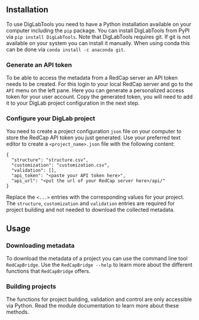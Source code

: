 ## Installation

To use DigLabTools you need to have a Python installation available on your computer including the `pip` package.
You can install DigLabTools from PyPI via `pip install DigLabTools`.
Note that DigLabTools requires git. If git is not available on your system you can install it manually. When using conda this can be done via `conda install -c anaconda git`.

### Generate an API token

To be able to access the metadata from a RedCap server an API token needs to be created. For this login to your local RedCap server and go to the `API` menu on the left pane. Here you can generate a personalized access token for your user account. Copy the generated token, you will need to add it to your DigLab project configuration in the next step.

### Configure your DigLab project

You need to create a project configuration `json` file on your computer to store the RedCap API token you just generated. Use your preferred text editor to create a `<project_name>.json` file with the following content:

```
{
  "structure": "structure.csv",
  "customization": "customization.csv",
  "validation": [],
  "api_token": "<paste your API token here>",
  "api_url": "<put the url of your RedCap server here>/api/"
}
```

Replace the `<...>` entries with the corresponding values for your project. The `structure`, `customization` and `validation` entries are required for project building and not needed to download the collected metadata.

## Usage

### Downloading metadata

To download the metadata of a project you can use the command line tool `RedCapBridge`. Use the `RedCapBridge --help` to learn more about the different functions that `RedCapBridge` offers.

### Building projects

The functions for project building, validation and control are only accessible via Python. Read the module documentation to learn more about these methods.